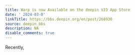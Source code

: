 ```yaml
---
title: Warp is now Available on the deepin V23 App Store
date: ' 2024-03-0'
linkTitle: https://bbs.deepin.org/en/post/268930
source: deepin_bbs
description: NA
disable_comments: true
---
```

Recently, 
